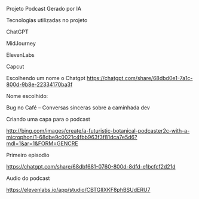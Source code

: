 Projeto Podcast Gerado por IA


 Tecnologias utilizadas no projeto

ChatGPT

MidJourney

ElevenLabs

Capcut

Escolhendo um nome o Chatgpt
https://chatgpt.com/share/68dbd0e1-7a1c-800d-9b8e-22334170ba3f

Nome escolhido:

Bug no Café – Conversas sinceras sobre a caminhada dev

Criando uma capa para o podcast

http://bing.com/images/create/a-futuristic-botanical-podcaster2c-with-a-microphon/1-68dbe9c0021c4fbb963f3f81dca7e5d6?mdl=1&ar=1&FORM=GENCRE

Primeiro episodio

https://chatgpt.com/share/68dbf681-0760-800d-8dfd-e1bcfcf2d21d

Audio do podcast

https://elevenlabs.io/app/studio/CBTGIIXKF8phBSUdERU7






